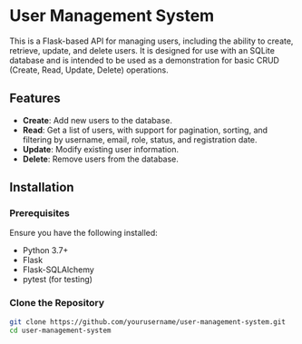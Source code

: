 # User Management System

This is a Flask-based API for managing users, including the ability to create, retrieve, update, and delete users. It is designed for use with an SQLite database and is intended to be used as a demonstration for basic CRUD (Create, Read, Update, Delete) operations.

## Features

- **Create**: Add new users to the database.
- **Read**: Get a list of users, with support for pagination, sorting, and filtering by username, email, role, status, and registration date.
- **Update**: Modify existing user information.
- **Delete**: Remove users from the database.

## Installation

### Prerequisites

Ensure you have the following installed:

- Python 3.7+
- Flask
- Flask-SQLAlchemy
- pytest (for testing)

### Clone the Repository

```bash
git clone https://github.com/yourusername/user-management-system.git
cd user-management-system
